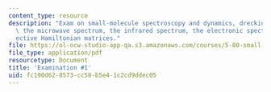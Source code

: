 ```yaml
---
content_type: resource
description: "Exam on small-molecule spectroscopy and dynamics, dreckium monoxide,\
  \ the microwave spectrum, the infrared spectrum, the electronic spectrum, and e\uFB00\
  ective Hamiltonian matrices."
file: https://ol-ocw-studio-app-qa.s3.amazonaws.com/courses/5-80-small-molecule-spectroscopy-and-dynamics-fall-2008/fc190d628573cc58b5e41c2cd9ddec05_exam1_1978.pdf
file_type: application/pdf
resourcetype: Document
title: 'Examination #1'
uid: fc190d62-8573-cc58-b5e4-1c2cd9ddec05
---
```

